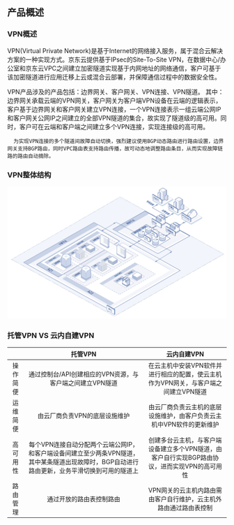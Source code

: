 ## 产品概述

### VPN概述

VPN(Virtual Private Network)是基于Internet的网络接入服务，属于混合云解决方案的一种实现方式。京东云提供基于IPsec的Site-To-Site VPN，在数据中心/办公室和京东云VPC之间建立加密隧道实现基于内网地址的网络通信，客户可基于该加密隧道进行应用迁移上云或混合云部署，并保障通信过程中的数据安全性。<br/>

VPN产品涉及的产品包括：边界网关、客户网关、VPN连接、VPN隧道。
其中：边界网关承载云端的VPN网关，客户网关为客户端VPN设备在云端的逻辑表示，客户基于边界网关和客户网关建立VPN连接，一个VPN连接表示一组云端公网IP和客户网关公网IP之间建立的全部VPN隧道的集合，故实现了隧道级的高可用。同时，客户可在云端和客户端之间建立多个VPN连接，实现连接级的高可用。

```
  为实现VPN连接的多个隧道间故障自动切换，强烈建议使用BGP动态路由进行路由设置，边界网关支持BGP路由，同时VPC路由表支持路由传播，故可动态地调整路由条目，从而实现故障链路的路由自动摘除。
```

### VPN整体结构

![私有网络整体结构](/image/Networking/Virtual-Private-Cloud/VPC_Infrastrucure.png)



### 托管VPN VS 云内自建VPN

|     |       托管VPN        |      云内自建VPN       |
|:---:|:--------------------:|:------------------:|
|   操作简便  |     通过控制台/API创建相应的VPN资源，与客户端之间建立VPN隧道     |    在云主机中安装VPN软件并进行相应的配置，使云主机作为VPN网关，与客户端之间建立VPN隧道    |
|  运维简便   |      由云厂商负责VPN的底层设施维护      |     由云厂商负责云主机的底层设施维护，由客户负责云主机中VPN软件的更新维护     |
|  高可用性   |        每个VPN连接自动分配两个云端公网IP，和客户端设备间建立至少两条VPN隧道，其中某条隧道出现故障时，BGP自动进行路由更新，业务平滑切换到可用的隧道上        |      创建多台云主机，与客户端设备建立多个VPN隧道，由客户自行实现BGP路由协议，进而实现VPN的高可用性      |
|   路由管理  | 通过开放的路由表控制路由 | VPN网关的云主机内路由需由客户自行维护，云主机外路由通过路由表控制 |
